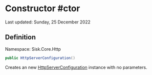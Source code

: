 # Constructor #ctor
Last updated: Sunday, 25 December 2022

## Definition
Namespace: Sisk.Core.Http

```csharp
public HttpServerConfiguration()
```

Creates an new [HttpServerConfiguration](/spec/Sisk/Core/Http/HttpServerConfiguration) instance with no parameters.

